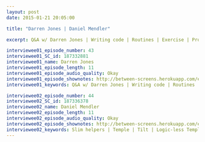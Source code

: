 ```yaml
---
layout: post
date: 2015-01-21 20:05:00

title: "Darren Jones | Daniel Mendler"

excerpt: Q&A w/ Darren Jones | Writing code | Routines | Exercise | Procrastination | Vacations | Programming languages & frameworks | Improve | College | Books || Slim helpers | Temple | Tilt | Logic-less Templates | Partials | Embedded engines 

interviewee01_episode_number: 43
interviewee01_SC_id: 187332881 
interviewee01_name: Darren Jones
interviewee01_episode_length: 11
interviewee01_episode_audio_quality: Okay
interviewee01_episode_shownotes: http://between-screens.herokuapp.com/episodes/43
interviewee01_keywords: Q&A w/ Darren Jones | Writing code | Routines | Exercise | Procrastination | Vacations | Programming languages & frameworks | Improve | College | Books

interviewee02_episode_number: 44
interviewee02_SC_id: 187336378
interviewee02_name: Daniel Mendler
interviewee02_episode_length: 11
interviewee02_episode_audio_quality: Okay
interviewee02_episode_shownotes: http://between-screens.herokuapp.com/episodes/44
interviewee02_keywords: Slim helpers | Temple | Tilt | Logic-less Templates | Partials | Embedded engines
---
```

